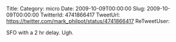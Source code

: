 Title: 
Category: micro
Date: 2009-10-09T00:00:00
Slug: 2009-10-09T00:00:00
TwitterId: 4741866417
TweetUrl: https://twitter.com/mark_philpot/status/4741866417
ReTweetUser: 

SFO with a 2 hr delay. Ugh.